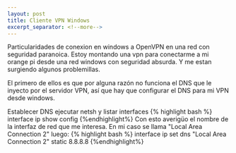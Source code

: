 ```yaml
---
layout: post
title: Cliente VPN Windows
excerpt_separator: <!--more-->
---
```

Particularidades de conexion en windows a OpenVPN en una red con seguridad paranoica.
Estoy montando una vpn para conectarme a mi orange pi desde una red windows con seguridad absurda. Y me estan surgiendo
algunos problemillas. 

<!--more-->

El primero de ellos es que por alguna razón no funciona el DNS que le inyecto por el servidor VPN, así que
hay que configurar el DNS para mi VPN desde windows.

Establecer DNS 
ejecutar netsh y listar interfaces
{% highlight bash %}
interface ip show config
{%endhighlight%}
Con esto averigüo el nombre de la interfaz de red que me interesa. En mi caso se llama "Local Area Connection 2"
luego:
{% highlight bash %}
interface ip set dns "Local Area Connection 2" static 8.8.8.8
{%endhighlight%}

